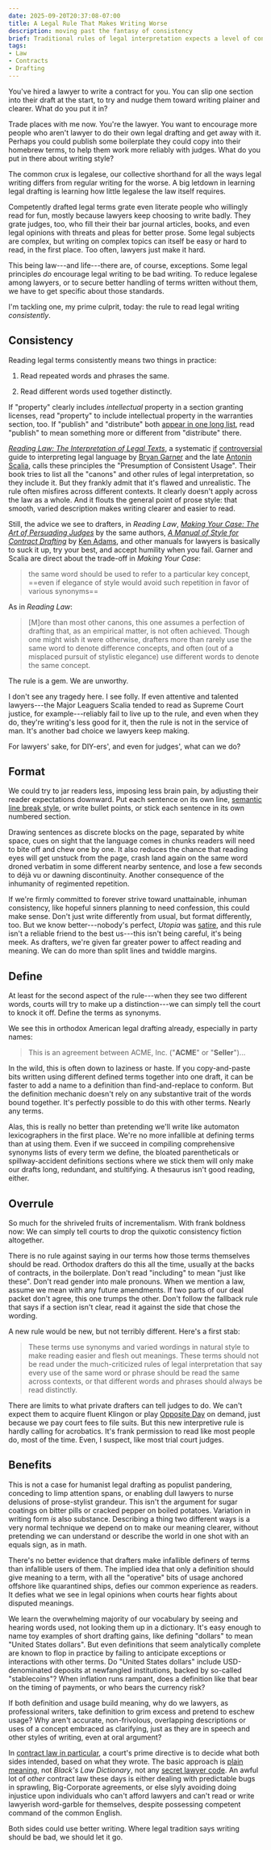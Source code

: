 ```yaml
---
date: 2025-09-20T20:37:08-07:00
title: A Legal Rule That Makes Writing Worse
description: moving past the fantasy of consistency
brief: Traditional rules of legal interpretation expects a level of consistency that makes legal writing worse. To free lawyers to write better and empower DIR-ers, we can opt out of those rules.
tags:
- Law
- Contracts
- Drafting
---
```


You've hired a lawyer to write a contract for you.  You can slip one section into their draft at the start, to try and nudge them toward writing plainer and clearer.  What do you put it in?

Trade places with me now.  You're the lawyer.  You want to encourage more people who aren't lawyer to do their own legal drafting and get away with it.  Perhaps you could publish some boilerplate they could copy into their homebrew terms, to help them work more reliably with judges.  What do you put in there about writing style?

The common crux is legalese, our collective shorthand for all the ways legal writing differs from regular writing for the worse.  A big letdown in learning legal drafting is learning how little legalese the law itself requires.

Competently drafted legal terms grate even literate people who willingly read for fun, mostly because lawyers keep choosing to write badly.  They grate judges, too, who fill their their bar journal articles, books, and even legal opinions with threats and pleas for better prose.  Some legal subjects are complex, but writing on complex topics can itself be easy or hard to read, in the first place.  Too often, lawyers just make it hard.

This being law---and life---there are, of course, exceptions.  Some legal principles _do_ encourage legal writing to be bad writing.  To reduce legalese among lawyers, or to secure better handling of terms written without them, we have to get specific about those standards.

I'm tackling one, my prime culprit, today: the rule to read legal writing _consistently_.

## Consistency

Reading legal terms consistently means two things in practice:

1.  Read repeated words and phrases the same.

2.  Read different words used together distinctly.

If "property" clearly includes _intellectual_ property in a section granting licenses, read "property" to include intellectual property in the warranties section, too.  If "publish" and "distribute" both [appear in one long list](https://spdx.org/licenses/MIT.html), read "publish" to mean something more or different from "distribute" there.

[_Reading Law: The Interpretation of Legal Texts_](https://store.legal.thomsonreuters.com/p/100022429), a systematic [if](https://scholarship.law.slu.edu/faculty/193/) [controversial](https://newrepublic.com/article/106441/scalia-garner-reading-the-law-textual-originalism) guide to interpreting legal language by [Bryan Garner](https://en.wikipedia.org/wiki/Bryan_A._Garner) and the late [Antonin Scalia](https://en.wikipedia.org/wiki/Antonin_Scalia), calls these principles the "Presumption of Consistent Usage".  Their book tries to list all the "canons" and other rules of legal interpretation, so they include it.  But they frankly admit that it's flawed and unrealistic.  The rule often misfires across different contexts.  It clearly doesn't apply across the law as a whole.  And it flouts the general point of prose style: that smooth, varied description makes writing clearer and easier to read.

Still, the advice we see to drafters, in _Reading Law_, [_Making Your Case: The Art of Persuading Judges_](https://store.legal.thomsonreuters.com/p/100008068) by the same authors, [_A Manual of Style for Contract Drafting_](https://www.adamsdrafting.com/writing/mscd/) by [Ken Adams](https://www.adamsdrafting.com/), and other manuals for lawyers is basically to suck it up, try your best, and accept humility when you fail.  Garner and Scalia are direct about the trade-off in _Making Your Case_:

> the same word should be used to refer to a particular key concept, ==even if elegance of style would avoid such repetition in favor of various synonyms==

As in _Reading Law_:

> [M]ore than most other canons, this one assumes a perfection of drafting that, as an empirical matter, is not often achieved.  Though one might wish it were otherwise, drafters more than rarely use the same word to denote difference concepts, and often (out of a misplaced pursuit of stylistic elegance) use different words to denote the same concept.

The rule is a gem.  We are unworthy.

I don't see any tragedy here.  I see folly.  If even attentive and talented lawyers---the Major Leaguers Scalia tended to read as Supreme Court justice, for example---reliably fail to live up to the rule, and even when they do, they're writing's less good for it, then the rule is not in the service of man.  It's another bad choice we lawyers keep making.

For lawyers' sake, for DIY-ers', and even for judges', what can we do?

## Format

We could try to jar readers less, imposing less brain pain, by adjusting their reader expectations downward.  Put each sentence on its own line, [semantic line break style](https://sembr.org/), or write bullet points, or stick each sentence in its own numbered section.

Drawing sentences as discrete blocks on the page, separated by white space, cues on sight that the language comes in chunks readers will need to bite off and chew one by one.  It also reduces the chance that reading eyes will get unstuck from the page, crash land again on the same word droned verbatim in some different nearby sentence, and lose a few seconds to déjà vu or dawning discontinuity.  Another consequence of the inhumanity of regimented repetition.

If we're firmly committed to forever strive toward unattainable, inhuman consistency, like hopeful sinners planning to need confession, this could make sense.  Don't just write differently from usual, but format differently, too.  But we know better---nobody's perfect, _Utopia_ was [satire](https://en.wikipedia.org/wiki/Utopia_(book)), and this rule isn't a reliable friend to the best us---this isn't being careful, it's being meek.  As drafters, we're given far greater power to affect reading and meaning.  We can do more than split lines and twiddle margins.

## Define

At least for the second aspect of the rule---when they see two different words, courts will try to make up a distinction---we can simply tell the court to knock it off.  Define the terms as synonyms.

We see this in orthodox American legal drafting already, especially in party names:

> This is an agreement between ACME, Inc. ("**ACME**" or "**Seller**")...

In the wild, this is often down to laziness or haste.  If you copy-and-paste bits written using different defined terms together into one draft, it can be faster to add a name to a definition than find-and-replace to conform.  But the definition mechanic doesn't rely on any substantive trait of the words bound together.  It's perfectly possible to do this with other terms.  Nearly any terms.

Alas, this is really no better than pretending we'll write like automaton lexicographers in the first place.  We're no more infallible at defining terms than at using them.  Even if we succeed in compiling comprehensive synonyms lists of every term we define, the bloated parentheticals or spillway-accident definitions sections where we stick them will only make our drafts long, redundant, and stultifying.  A thesaurus isn't good reading, either.

## Overrule

So much for the shriveled fruits of incrementalism.  With frank boldness now:  We can simply tell courts to drop the quixotic consistency fiction altogether.

There is no rule against saying in our terms how those terms themselves should be read.  Orthodox drafters do this all the time, usually at the backs of contracts, in the boilerplate.  Don't read "including" to mean "just like these".  Don't read gender into male pronouns.  When we mention a law, assume we mean with any future amendments.  If two parts of our deal packet don't agree, this one trumps the other.  Don't follow the fallback rule that says if a section isn't clear, read it against the side that chose the wording.

A new rule would be new, but not terribly different.  Here's a first stab:

> These terms use synonyms and varied wordings in natural style to make reading easier and flesh out meanings.  These terms should not be read under the much-criticized rules of legal interpretation that say every use of the same word or phrase should be read the same across contexts, or that different words and phrases should always be read distinctly.

There are limits to what private drafters can tell judges to do.  We can't expect them to acquire fluent Klingon or play [Opposite Day](https://en.wikipedia.org/wiki/Opposite_Day) on demand, just because we pay court fees to file suits.  But this new interpretive rule is hardly calling for acrobatics.  It's frank permission to read like most people do, most of the time.  Even, I suspect, like most trial court judges.

## Benefits

This is not a case for humanist legal drafting as populist pandering, conceding to limp attention spans, or enabling dull lawyers to nurse delusions of prose-stylist grandeur.  This isn't the argument for sugar coatings on bitter pills or cracked pepper on boiled potatoes.  Variation in writing form _is_ also substance.  Describing a thing two different ways is a very normal technique we depend on to make our meaning clearer, without pretending we can understand or describe the world in one shot with an equals sign, as in math.

There's no better evidence that drafters make infallible definers of terms than infallible users of them.  The implied idea that only a definition should give meaning to a term, with all the "operative" bits of usage anchored offshore like quarantined ships, defies our common experience as readers.  It defies what we see in legal opinions when courts hear fights about disputed meanings.

We learn the overwhelming majority of our vocabulary by seeing and hearing words used, not looking them up in a dictionary.  It's easy enough to name toy examples of short drafting gains, like defining "dollars" to mean "United States dollars".  But even definitions that seem analytically complete are known to flop in practice by failing to anticipate exceptions or interactions with other terms.  Do "United States dollars" include USD-denominated deposits at newfangled institutions, backed by so-called "stablecoins"?  When inflation runs rampant, does a definition like that bear on the timing of payments, or who bears the currency risk?

If both definition and usage build meaning, why do we lawyers, as professional writers, take definition to grim excess and pretend to eschew usage?  Why aren't accurate, non-frivolous, overlapping descriptions or uses of a concept embraced as clarifying, just as they are in speech and other styles of writing, even at oral argument?

In [contract law in particular](https://writing.kemitchell.com/2023/01/30/Law-Does-Not-Require-Legalese), a court's prime directive is to decide what both sides intended, based on what they wrote.  The basic approach is [plain meaning](https://writing.kemitchell.com/2023/01/30/Law-Does-Not-Require-Legalese#plain-meaning), not _Black's Law Dictionary_, not any [secret lawyer code](https://www.cryptomuseum.com/crypto/hand/annie/index.htm).  An awful lot of _other_ contract law these days is either dealing with predictable bugs in sprawling, Big-Corporate agreements, or else slyly avoiding doing injustice upon individuals who can't afford lawyers and can't read or write lawyerish word-garble for themselves, despite possessing competent command of the common English.

Both sides could use better writing.  Where legal tradition says writing should be bad, we should let it go.
